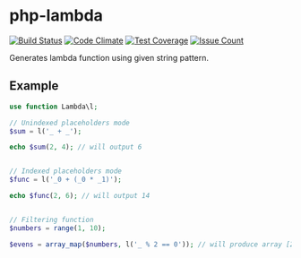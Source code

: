 # php-lambda
[![Build Status](https://travis-ci.org/pldin601/php-lambda.svg?branch=master)](https://travis-ci.org/pldin601/php-lambda)
[![Code Climate](https://codeclimate.com/github/pldin601/php-lambda/badges/gpa.svg)](https://codeclimate.com/github/pldin601/php-lambda)
[![Test Coverage](https://codeclimate.com/github/pldin601/php-lambda/badges/coverage.svg)](https://codeclimate.com/github/pldin601/php-lambda/coverage)
[![Issue Count](https://codeclimate.com/github/pldin601/php-lambda/badges/issue_count.svg)](https://codeclimate.com/github/pldin601/php-lambda)

Generates lambda function using given string pattern.

## Example
```php
use function Lambda\l;

// Unindexed placeholders mode
$sum = l('_ + _');

echo $sum(2, 4); // will output 6


// Indexed placeholders mode
$func = l('_0 + (_0 * _1)');

echo $func(2, 6); // will output 14


// Filtering function
$numbers = range(1, 10);

$evens = array_map($numbers, l('_ % 2 == 0')); // will produce array [2, 4, 6, 8, 10]
```
